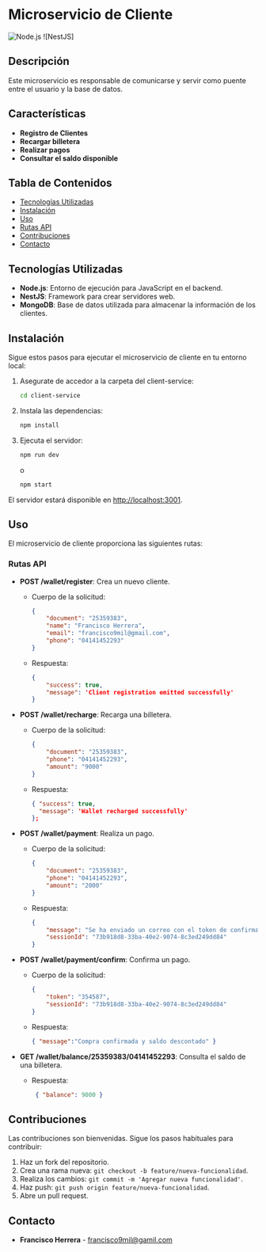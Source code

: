 # Microservicio de Cliente

![Node.js](https://img.shields.io/badge/Node.js-18.x-green.svg)
![NestJS]

## Descripción

Este microservicio es responsable de comunicarse y servir como puente entre el usuario y la base de datos.

## Características

- **Registro de Clientes**
- **Recargar billetera**
- **Realizar pagos**
- **Consultar el saldo disponible**
  
## Tabla de Contenidos

- [Tecnologías Utilizadas](#tecnologías-utilizadas)
- [Instalación](#instalación)
- [Uso](#uso)
- [Rutas API](#rutas-api)
- [Contribuciones](#contribuciones)
- [Contacto](#contacto)

## Tecnologías Utilizadas

- **Node.js**: Entorno de ejecución para JavaScript en el backend.
- **NestJS**: Framework para crear servidores web.
- **MongoDB**: Base de datos utilizada para almacenar la información de los clientes.

## Instalación

Sigue estos pasos para ejecutar el microservicio de cliente en tu entorno local:

1. Asegurate de accedor a la carpeta del client-service:

    ```bash
    cd client-service
    ```

2. Instala las dependencias:

    ```bash
    npm install
    ```

3. Ejecuta el servidor:

    ```bash
    npm run dev
    ```
    o
    ```bash
    npm start
    ```

El servidor estará disponible en [http://localhost:3001](http://localhost:3001).

## Uso

El microservicio de cliente proporciona las siguientes rutas:

### Rutas API

- **POST /wallet/register**: Crea un nuevo cliente.
  - Cuerpo de la solicitud:
    ```json
    {
        "document": "25359383",
        "name": "Francisco Herrera",
        "email": "francisco9mil@gmail.com",
        "phone": "04141452293"
    }
    ```
  - Respuesta:
    ```json
    {
        "success": true, 
        "message": 'Client registration emitted successfully' 
    }
    ```

- **POST /wallet/recharge**: Recarga una billetera.
  - Cuerpo de la solicitud:
    ```json
    {
        "document": "25359383",
        "phone": "04141452293",
        "amount": "9000"
    }
    ```
  - Respuesta:
    ```json
    { "success": true, 
      "message": 'Wallet recharged successfully' 
    };
    ```
- **POST /wallet/payment**: Realiza un pago.
  - Cuerpo de la solicitud:
    ```json
    {
        "document": "25359383",
        "phone": "04141452293",
        "amount": "2000"
    }
    ```
  - Respuesta:
    ```json
    {
        "message": "Se ha enviado un correo con el token de confirmación",
        "sessionId": "73b918d8-33ba-40e2-9074-8c3ed249dd84"
    }
    ```

- **POST /wallet/payment/confirm**: Confirma un pago.
  - Cuerpo de la solicitud:
    ```json
    {
        "token": "354587",
        "sessionId": "73b918d8-33ba-40e2-9074-8c3ed249dd84"
    }
    ```
  - Respuesta:
    ```json
    { "message":"Compra confirmada y saldo descontado" }
    ```

- **GET /wallet/balance/25359383/04141452293**: Consulta el saldo de una billetera.
  - Respuesta:
    ```json
     { "balance": 9000 }
    ```

## Contribuciones

Las contribuciones son bienvenidas. Sigue los pasos habituales para contribuir:

1. Haz un fork del repositorio.
2. Crea una rama nueva: `git checkout -b feature/nueva-funcionalidad`.
3. Realiza los cambios: `git commit -m 'Agregar nueva funcionalidad'`.
4. Haz push: `git push origin feature/nueva-funcionalidad`.
5. Abre un pull request.


## Contacto

- **Francisco Herrera** - [francisco9mil@gamil.com](mailto:francisco9mil@gamil.com)
